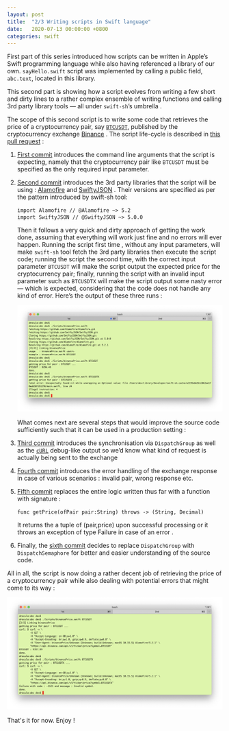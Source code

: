 ```yaml
---
layout: post
title:  "2/3 Writing scripts in Swift language"
date:   2020-07-13 00:00:00 +0800
categories: swift
---
```

First part of this series introduced how scripts can be written in Apple’s Swift programming language while also having referenced a library of our own. `sayHello.swift` script was implemented by calling a public field, `abc.text`, located in this library.

This second part is showing how a script evolves from writing a few short and dirty lines to a rather complex ensemble of writing functions and calling 3rd party library tools — all under `swift-sh`’s umbrella .

The scope of this second script is to write some code that retrieves the price of a cryptocurrency pair, say [`BTCUSDT`](https://www.binance.com/en/trade/BTC_USDT), published by the cryptocurrency exchange [Binance](https://www.binance.com/en)
.
The script life-cycle is described in [this pull request](https://github.com/ivrusuboca/abc/pull/3/commits) :

1. [First commit](https://github.com/ivrusuboca/abc/pull/3/commits/7148e196e823896c5aaa90865f36bdc4f0ce5574) introduces the command line arguments that the script is expecting, namely that the cryptocurrency pair like `BTCUSDT` must be specified as the only required input parameter.

2. [Second commit](https://github.com/ivrusuboca/abc/pull/3/commits/30d0ba966ba2a4c3c1d2a2ccfb19b953eb6877e0) introduces the 3rd party libraries that the script will be using : [Alamofire](https://github.com/Alamofire) and [SwiftyJSON](https://github.com/SwiftyJSON) . Their versions are specified as per the pattern introduced by swift-sh tool:

    ```
    import Alamofire // @Alamofire ~> 5.2
    import SwiftyJSON // @SwiftyJSON ~> 5.0.0
    ```
    Then it follows a very quick and dirty approach of getting the work done, assuming that everything will work just fine and no errors will ever happen. Running the script first time , without any input parameters, will make `swift-sh` tool fetch the 3rd party libraries then execute the script code; running the script the second time, with the correct input parameter `BTCUSDT` will make the script output the expected price for the cryptocurrency pair; finally, running the script with an invalid input parameter such as `BTCUSDTX` will make the script output some nasty error — which is expected, considering that the code does not handle any kind of error. Here’s the output of these three runs :

    ![2-writing-scripts-in-swift-language-1.png](/assets/img/2-writing-scripts-in-swift-language-1.png)

    What comes next are several steps that would improve the source code sufficiently such that it can be used in a production setting :

3. [Third commit](https://github.com/ivrusuboca/abc/pull/3/commits/5f725790debce4ccde5872b52a6353fd7266135f) introduces the synchronisation via `DispatchGroup` as well as the [`cURL`](https://en.wikipedia.org/wiki/CURL) debug-like output so we’d know what kind of request is actually being sent to the exchange

4. [Fourth commit](https://github.com/ivrusuboca/abc/pull/3/commits/9f447e30fb91afb4135a1d2ba9d822dcb2357dbd) introduces the error handling of the exchange response in case of various scenarios : invalid pair, wrong response etc.

5. [Fifth commit](https://github.com/ivrusuboca/abc/pull/3/commits/e99a719b1a7b89778722858a81715eb2c7854e5e) replaces the entire logic written thus far with a function with signature :

    ```
    func getPrice(ofPair pair:String) throws -> (String, Decimal)
    ```
    It returns the a tuple of (pair,price) upon successful processing or it throws an exception of type Failure in case of an error .

6. Finally, the [sixth commit](https://github.com/ivrusuboca/abc/pull/3/commits/acab8482b096408a2d976cdb9061e0fb8165d42c) decides to replace `DispatchGroup` with `DispatchSemaphore` for better and easier understanding of the source code.

All in all, the script is now doing a rather decent job of retrieving the price of a cryptocurrency pair while also dealing with potential errors that might come to its way :

![2-writing-scripts-in-swift-language-2.png](/assets/img/2-writing-scripts-in-swift-language-2.png)

That's it for now. Enjoy !


